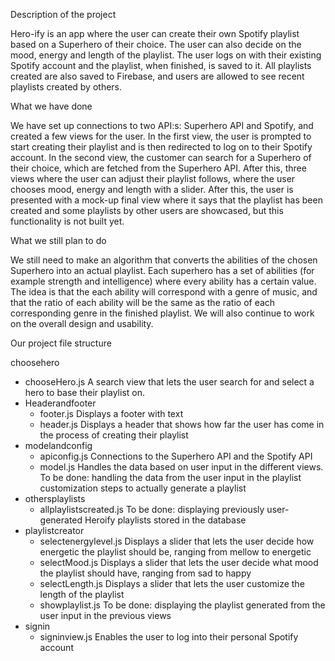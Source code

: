 Description of the project

Hero-ify is an app where the user can create their own Spotify playlist based on a Superhero of their choice. The user can also decide on the mood, energy and length of the playlist. The user logs on with their existing Spotify account and the playlist, when finished, is saved to it. All playlists created are also saved to Firebase, and users are allowed to see recent playlists created by others.


What we have done

We have set up connections to two API:s: Superhero API and Spotify, and created a few views for the user. In the first view, the user is prompted to start creating their playlist and is then redirected to log on to their Spotify account. In the second view, the customer can search for a Superhero of their choice, which are fetched from the Superhero API. After this, three views where the user can adjust their playlist follows, where the user chooses mood, energy and length with a slider. After this, the user is presented with a mock-up final view where it says that the playlist has been created and some playlists by other users are showcased, but this functionality is not built yet.


What we still plan to do

We still need to make an algorithm that converts the abilities of the chosen Superhero into an actual playlist. Each superhero has a set of abilities (for example strength and intelligence) where every ability has a certain value. The idea is that the each ability will correspond with a genre of music, and that the ratio of each ability will be the same as the ratio of each corresponding genre in the finished playlist. We will also continue to work on the overall design and usability.


Our project file structure


choosehero
- chooseHero.js
  A search view that lets the user search for and select a hero to base their playlist on.
- Headerandfooter
  - footer.js
    Displays a footer with text
  - header.js
    Displays a header that shows how far the user has come in the process of creating their playlist
- modelandconfig
  - apiconfig.js
    Connections to the Superhero API and the Spotify API
  - model.js
    Handles the data based on user input in the different views. To be done: handling the data from the user input in the playlist customization steps to actually generate a playlist
- othersplaylists
  - allplaylistscreated.js
    To be done: displaying previously user-generated Heroify playlists stored in the database
- playlistcreator
  - selectenergylevel.js 
    Displays a slider that lets the user decide how energetic the playlist should be, ranging from mellow to energetic
  - selectMood.js
    Displays a slider that lets the user decide what mood the playlist should have, ranging from sad to happy
  - selectLength.js
    Displays a slider that lets the user customize the length of the playlist
  - showplaylist.js
    To be done: displaying the playlist generated from the user input in the previous views
- signin
  - signinview.js
    Enables the user to log into their personal Spotify account
